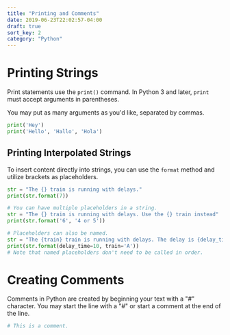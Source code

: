 ```yaml
---
title: "Printing and Comments"
date: 2019-06-23T22:02:57-04:00
draft: true
sort_key: 2
category: "Python"
---
```


# Printing Strings

Print statements use the `print()` command. In Python 3 and later, `print`
must accept arguments in parentheses.

You may put as many arguments as you'd like, separated by commas.

```python
print('Hey')
print('Hello', 'Hallo', 'Hola')
```

## Printing Interpolated Strings

To insert content directly into strings, you can use the `format` method and utilize
brackets as placeholders.

```python
str = "The {} train is running with delays."
print(str.format(7))

# You can have multiple placeholders in a string.
str = "The {} train is running with delays. Use the {} train instead"
print(str.format('6', '4 or 5'))

# Placeholders can also be named.
str = "The {train} train is running with delays. The delay is {delay_time} minutes."
print(str.format(delay_time=10, train='A'))
# Note that named placeholders don't need to be called in order.
```

# Creating Comments

Comments in Python are created by beginning your text with a "#" character. You
may start the line with a "#" or start a comment at the end of the line.

```python
# This is a comment.
```
